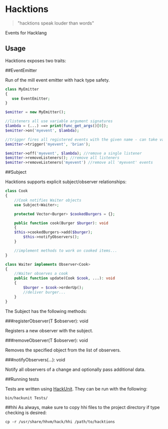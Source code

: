 Hacktions
=========

> "hacktions speak louder than words"

Events for Hacklang

Usage
-----

Hacktions exposes two traits:

##EventEmitter

Run of the mill event emitter with hack type safety.

```php
class MyEmitter
{
   use EventEmitter;
}

$emitter = new MyEmitter();

//listeners all use variable argument signatures
$lambda = (...) ==> print(func_get_args()[0]); 
$emitter->on('myevent', $lambda);

//trigger fires all registered events with the given name - can take variable arguments
$emitter->trigger('myevent', 'brian');

$emitter->off('myevent', $lambda); //remove a single listener
$emitter->removeListeners(); //remove all listeners
$emitter->removeListeners('myevent') //remove all 'myevent' events
```

##Subject<T>

Hacktions supports explicit subject/observer relationships:

```php
class Cook
{
    //Cook notifies Waiter objects
    use Subject<Waiter>;

    protected Vector<Burger> $cookedBurgers = {};

    public function cook(Burger $burger): void
    {
	$this->cookedBurgers->add($burger);
        $this->notifyObservers();
    }

    //implement methods to work on cooked items...
}

class Waiter implements Observer<Cook>
{
    //Waiter observes a cook
    public function update(Cook $cook, ...): void
    {
        $burger = $cook->orderUp();
        //deliver burger...
    }
}
```

The Subject has the following methods:

###registerObserver(T $observer): void

Registers a new observer with the subject.

###removeObserver(T $observer): void

Removes the specified object from the list of observers.

###notifyObservers(...): void

Notify all observers of a change and optionally pass additional data.

##Running tests

Tests are written using [HackUnit](https://github.com/HackPack/HackUnit). They can be run with the following:

```
bin/hackunit Tests/
```

##hhi
As always, make sure to copy hhi files to the project directory if type checking is desired:

```
cp -r /usr/share/hhvm/hack/hhi /path/to/hacktions
```
